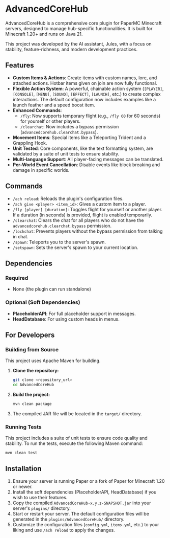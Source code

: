 # AdvancedCoreHub

AdvancedCoreHub is a comprehensive core plugin for PaperMC Minecraft servers, designed to manage hub-specific functionalities. It is built for Minecraft 1.20+ and runs on Java 21.

This project was developed by the AI assistant, Jules, with a focus on stability, feature-richness, and modern development practices.

## Features

-   **Custom Items & Actions**: Create items with custom names, lore, and attached actions. Hotbar items given on join are now fully functional.
-   **Flexible Action System**: A powerful, chainable action system (`[PLAYER]`, `[CONSOLE]`, `[MENU]`, `[SOUND]`, `[EFFECT]`, `[LAUNCH]`, etc.) to create complex interactions. The default configuration now includes examples like a launch feather and a speed boost item.
-   **Enhanced Commands**:
    -   `/fly`: Now supports temporary flight (e.g., `/fly 60` for 60 seconds) for yourself or other players.
    -   `/clearchat`: Now includes a bypass permission (`advancedcorehub.clearchat.bypass`).
-   **Movement Items**: Special items like a Teleporting Trident and a Grappling Hook.
-   **Unit Tested**: Core components, like the text formatting system, are validated by a suite of unit tests to ensure stability.
-   **Multi-language Support**: All player-facing messages can be translated.
-   **Per-World Event Cancellation**: Disable events like block breaking and damage in specific worlds.

## Commands

-   `/ach reload`: Reloads the plugin's configuration files.
-   `/ach give <player> <item_id>`: Gives a custom item to a player.
-   `/fly [player] [duration]`: Toggles flight for yourself or another player. If a duration (in seconds) is provided, flight is enabled temporarily.
-   `/clearchat`: Clears the chat for all players who do not have the `advancedcorehub.clearchat.bypass` permission.
-   `/lockchat`: Prevents players without the bypass permission from talking in chat.
-   `/spawn`: Teleports you to the server's spawn.
-   `/setspawn`: Sets the server's spawn to your current location.

## Dependencies

### Required
-   None (the plugin can run standalone)

### Optional (Soft Dependencies)
-   **PlaceholderAPI**: For full placeholder support in messages.
-   **HeadDatabase**: For using custom heads in menus.

## For Developers

### Building from Source

This project uses Apache Maven for building.

1.  **Clone the repository:**
    ```bash
    git clone <repository_url>
    cd AdvancedCoreHub
    ```

2.  **Build the project:**
    ```bash
    mvn clean package
    ```

3.  The compiled JAR file will be located in the `target/` directory.

### Running Tests

This project includes a suite of unit tests to ensure code quality and stability. To run the tests, execute the following Maven command:

```bash
mvn clean test
```

## Installation

1.  Ensure your server is running Paper or a fork of Paper for Minecraft 1.20 or newer.
2.  Install the soft dependencies (PlaceholderAPI, HeadDatabase) if you wish to use their features.
3.  Copy the compiled `AdvancedCoreHub-x.y.z-SNAPSHOT.jar` into your server's `plugins/` directory.
4.  Start or restart your server. The default configuration files will be generated in the `plugins/AdvancedCoreHub/` directory.
5.  Customize the configuration files (`config.yml`, `items.yml`, etc.) to your liking and use `/ach reload` to apply the changes.